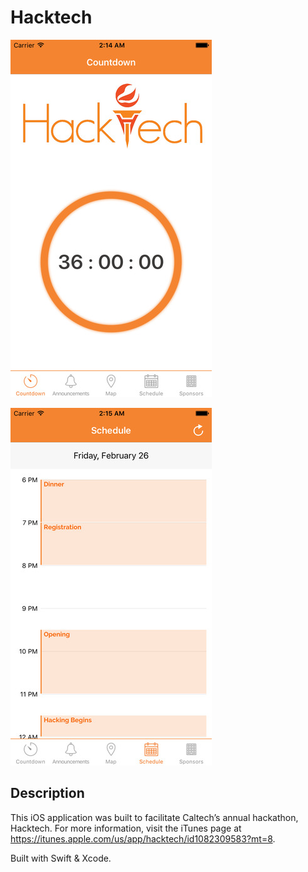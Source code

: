Hacktech
========

![Screenshot](/home.jpeg "Home Screen")

![Screenshot](/schedule.jpeg "Schedule Screen")

Description
-----------

This iOS application was built to facilitate Caltech’s annual hackathon, Hacktech. For more information, visit the iTunes page at https://itunes.apple.com/us/app/hacktech/id1082309583?mt=8.

Built with Swift & Xcode.
